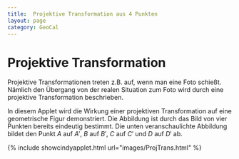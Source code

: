 ```yaml
---
title: 	Projektive Transformation aus 4 Punkten
layout: page
category: GeoCal
---
```



# Projektive Transformation

Projektive Transformationen treten z.B. auf, wenn man eine Foto schießt. Nämlich den Übergang von der realen Situation zum Foto wird durch eine projektive Transformation beschrieben.

In diesem Applet wird die Wirkung einer projektiven Transformation auf eine geometrische Figur demonstriert.
Die Abbildung ist durch das Bild von vier Punkten bereits eindeutig bestimmt. Die unten veranschaulichte Abbildung bildet den Punkt $A$ auf $A'$, $B$ auf $B'$, $C$ auf $C'$ und $D$ auf $D'$ ab.

{% include showcindyapplet.html url="images/ProjTrans.html" %}

